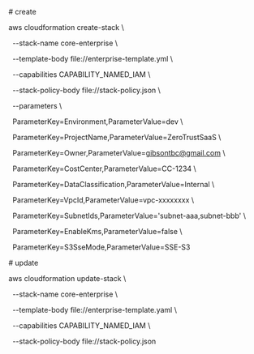 \# create

aws cloudformation create-stack \\

&nbsp; --stack-name core-enterprise \\

&nbsp; --template-body file://enterprise-template.yml \\

&nbsp; --capabilities CAPABILITY\_NAMED\_IAM \\

&nbsp; --stack-policy-body file://stack-policy.json \\

&nbsp; --parameters \\

&nbsp;     ParameterKey=Environment,ParameterValue=dev \\

&nbsp;     ParameterKey=ProjectName,ParameterValue=ZeroTrustSaaS \\

&nbsp;     ParameterKey=Owner,ParameterValue=gibsontbc@gmail.com \\

&nbsp;     ParameterKey=CostCenter,ParameterValue=CC-1234 \\

&nbsp;     ParameterKey=DataClassification,ParameterValue=Internal \\

&nbsp;     ParameterKey=VpcId,ParameterValue=vpc-xxxxxxxx \\

&nbsp;     ParameterKey=SubnetIds,ParameterValue='subnet-aaa,subnet-bbb' \\

&nbsp;     ParameterKey=EnableKms,ParameterValue=false \\

&nbsp;     ParameterKey=S3SseMode,ParameterValue=SSE-S3



\# update

aws cloudformation update-stack \\

&nbsp; --stack-name core-enterprise \\

&nbsp; --template-body file://enterprise-template.yaml \\

&nbsp; --capabilities CAPABILITY\_NAMED\_IAM \\

&nbsp; --stack-policy-body file://stack-policy.json



